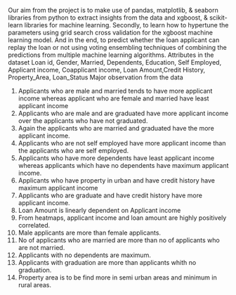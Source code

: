 Our aim from the project is to make use of pandas, matplotlib, & seaborn libraries from python to extract insights from the data and xgboost, & scikit-learn libraries for machine learning.
Secondly, to learn how to hypertune the parameters using grid search cross validation for the xgboost machine learning model.
And in the end, to predict whether the loan applicant can replay the loan or not using voting ensembling techniques of combining the predictions from multiple machine learning algorithms.
Attributes in the dataset
Loan id, Gender, Married, Dependents, Education, Self Employed, Applicant income, Coapplicant income, Loan Amount,Credit History, Property_Area, Loan_Status
Major observation from the data
1.	Applicants who are male and married tends to have more applicant income whereas applicant who are female and married have least applicant income
2.	Applicants who are male and are graduated have more applicant income over the applicants who have not graduated.
3.	Again the applicants who are married and graduated have the more applicant income.
4.	Applicants who are not self employed have more applicant income than the applicants who are self employed.
5.	Applicants who have more dependents have least applicant income whereas applicants which have no dependents have maximum applicant income.
6.	Applicants who have property in urban and have credit history have maximum applicant income
7.	Applicants who are graduate and have credit history have more applicant income.
8.	Loan Amount is linearly dependent on Applicant income
9.	From heatmaps, applicant income and loan amount are highly positively correlated.
10.	Male applicants are more than female applicants.
11.	No of applicants who are married are more than no of applicants who are not married.
12.	Applicants with no dependents are maximum.
13.	Applicants with graduation are more than applicants whith no graduation.
14.	Property area is to be find more in semi urban areas and minimum in rural areas.
